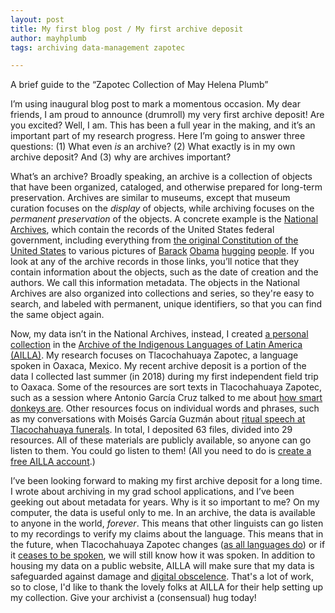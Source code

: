 ```yaml
---
layout: post
title: My first blog post / My first archive deposit
author: mayhplumb
tags: archiving data-management zapotec

---
```


A brief guide to the “Zapotec Collection of May Helena Plumb”

I’m using inaugural blog post to mark a momentous occasion. My dear friends, I am proud to announce (drumroll) my very first archive deposit! Are you excited? Well, I am. This has been a full year in the making,<a tabindex="0" class="footnote" data-toggle="popover" data-content="I’ll write about why in a future post, probably."></a> and it’s an important part of my research progress.  Here I’m going to answer three questions: (1) What even <i>is</i> an archive? (2) What exactly is in my own archive deposit? And (3) why are archives important?

What’s an archive? Broadly speaking, an <span class="jargon">archive</span> is a collection of objects that have been organized, cataloged, and otherwise prepared for long-term preservation.<!--exerpt--> Archives are similar to museums, except that museum curation focuses on the <i>display</i> of objects, while archiving focuses on the <i>permanent preservation</i> of the objects.<a tabindex="0" class="footnote" data-toggle="popover" data-content="I really hope no archivists or museum directors come after me over this definition."></a>  A concrete example is the <a target="_blank" href="https://www.archives.gov/">National Archives</a>, which contain the records of the United States federal government, including everything from <a target="_blank" href="https://catalog.archives.gov/id/1667751">the original Constitution of the United States</a> to various pictures of <a target="_blank" href="https://catalog.archives.gov/id/118817949">Barack</a> <a target="_blank" href="https://catalog.archives.gov/id/24477925">Obama</a> <a target="_blank" href="https://catalog.archives.gov/id/24477939">hugging</a> <a target="_blank" href="https://catalog.archives.gov/id/118818037">people</a>.  If you look at any of the archive records in those links, you’ll notice that they contain information about the objects, such as the date of creation and the authors.  We call this information <span class="jargon">metadata</span>.<a tabindex="0" class="footnote" data-toggle="popover" data-content="For example, the picture of <a target='_blank' href='https://catalog.archives.gov/id/118818037'>Barack Obama hugging Joe Biden</a> is a piece of data about US history.  The location (Wilmington, Delaware), date (June 6, 2015), and photographer (Pete Souza) are data about that data. Metadata."></a> The objects in the National Archives are also organized into collections and series, so they're easy to search, and labeled with permanent, unique identifiers, so that you can find the same object again.  

Now, my data isn’t in the National Archives, instead, I created <a target="_blank" href="https://www.ailla.utexas.org/islandora/object/ailla:257460">a personal collection</a> in the <a target="_blank" href="https://www.ailla.utexas.org/">Archive of the Indigenous Languages of Latin America (AILLA)</a>. My research focuses on Tlacochahuaya Zapotec, a language spoken in Oaxaca, Mexico.<a tabindex="0" class="footnote" data-toggle="popover" data-content="Specifically, Tlacochahuaya Zapotec is spoken in San Jéronimo Tlacochahuaya (a town about 18km outside of Oaxaca City), as well as in diaspora communities in the United States.  It's a beautiful language. If you don't want to sift through my archive deposit, you can check out the <a target='_blank' href='http://talkingdictionary.swarthmore.edu/tlacochahuaya/'>Tlacochahuaya Zapotec Talking Dictionary</a>.  "></a> My recent archive deposit is a portion of the data I collected last summer (in 2018) during my first independent field trip to Oaxaca.  Some of the resources are sort texts in Tlacochahuaya Zapotec, such as a session where Antonio García Cruz talked to me about <a target="_blank" href="https://www.ailla.utexas.org/islandora/object/ailla:262614">how smart donkeys are</a>. Other resources focus on individual words and phrases, such as my conversations with Moisés García Guzmán about <a target="_blank" href="https://www.ailla.utexas.org/islandora/object/ailla:262635">ritual speech at Tlacochahuaya funerals</a>. In total, I deposited 63 files, divided into 29 resources. All of these materials are publicly available, so anyone can go listen to them. You could go listen to them! (All you need to do is <a target="_blank" href="https://www.ailla.utexas.org/user/register">create a free AILLA account</a>.)

I’ve been looking forward to making my first archive deposit for a long time. I wrote about archiving in my grad school applications, and I’ve been geeking out about metadata for years. Why is it so important to me? On my computer, the data is useful only to me. In an archive, the data is available to anyone in the world, <i>forever</i>.<a tabindex="0" class="footnote" data-toggle="popover" data-content="Well, in theory, anyway."></a> This means that other linguists can go listen to my recordings to verify my claims about the language.  This means that in the future, when Tlacochahuaya Zapotec changes (<a target="_blank" href="https://www.linguisticsociety.org/content/english-changing">as all languages do</a>) or if it <a target="_blank" href="https://dx.doi.org/10.1093/acrefore/9780199384655.013.21">ceases to be spoken</a>, we will still know how it was spoken. In addition to housing my data on a public website, AILLA will make sure that my data is safeguarded against damage and <a target="_blank" class="jargon" href="https://en.wikipedia.org/wiki/Digital_obsolescence">digital obscelence</a>. That's a lot of work, so to close, I'd like to thank the lovely folks at AILLA for their help setting up my collection. Give your archivist a (consensual) hug today!